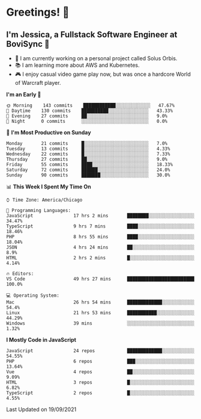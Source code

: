 # Greetings! 🧠

## I'm Jessica, a Fullstack Software Engineer at BoviSync 🐄

- 🌟 I am currently working on a personal project called Solus Orbis.
- 📚 I am learning more about AWS and Kubernetes.
- 🎮 I enjoy casual video game play now, but was once a hardcore World of Warcraft player.

<!--START_SECTION:waka-->
**I'm an Early 🐤** 

```text
🌞 Morning    143 commits    ████████████░░░░░░░░░░░░░   47.67% 
🌆 Daytime    130 commits    ██████████░░░░░░░░░░░░░░░   43.33% 
🌃 Evening    27 commits     ██░░░░░░░░░░░░░░░░░░░░░░░   9.0% 
🌙 Night      0 commits      ░░░░░░░░░░░░░░░░░░░░░░░░░   0.0%

```
📅 **I'm Most Productive on Sunday** 

```text
Monday       21 commits     █░░░░░░░░░░░░░░░░░░░░░░░░   7.0% 
Tuesday      13 commits     █░░░░░░░░░░░░░░░░░░░░░░░░   4.33% 
Wednesday    22 commits     █░░░░░░░░░░░░░░░░░░░░░░░░   7.33% 
Thursday     27 commits     ██░░░░░░░░░░░░░░░░░░░░░░░   9.0% 
Friday       55 commits     ████░░░░░░░░░░░░░░░░░░░░░   18.33% 
Saturday     72 commits     ██████░░░░░░░░░░░░░░░░░░░   24.0% 
Sunday       90 commits     ███████░░░░░░░░░░░░░░░░░░   30.0%

```


📊 **This Week I Spent My Time On** 

```text
⌚︎ Time Zone: America/Chicago

💬 Programming Languages: 
JavaScript               17 hrs 2 mins       ████████░░░░░░░░░░░░░░░░░   34.47% 
TypeScript               9 hrs 7 mins        ████░░░░░░░░░░░░░░░░░░░░░   18.46% 
PHP                      8 hrs 55 mins       ████░░░░░░░░░░░░░░░░░░░░░   18.04% 
JSON                     4 hrs 24 mins       ██░░░░░░░░░░░░░░░░░░░░░░░   8.9% 
HTML                     2 hrs 2 mins        █░░░░░░░░░░░░░░░░░░░░░░░░   4.14%

🔥 Editors: 
VS Code                  49 hrs 27 mins      █████████████████████████   100.0%

💻 Operating System: 
Mac                      26 hrs 54 mins      █████████████░░░░░░░░░░░░   54.4% 
Linux                    21 hrs 53 mins      ███████████░░░░░░░░░░░░░░   44.29% 
Windows                  39 mins             ░░░░░░░░░░░░░░░░░░░░░░░░░   1.32%

```

**I Mostly Code in JavaScript** 

```text
JavaScript               24 repos            █████████████░░░░░░░░░░░░   54.55% 
PHP                      6 repos             ███░░░░░░░░░░░░░░░░░░░░░░   13.64% 
Vue                      4 repos             ██░░░░░░░░░░░░░░░░░░░░░░░   9.09% 
HTML                     3 repos             █░░░░░░░░░░░░░░░░░░░░░░░░   6.82% 
TypeScript               2 repos             █░░░░░░░░░░░░░░░░░░░░░░░░   4.55%

```



 Last Updated on 19/09/2021
<!--END_SECTION:waka-->

<!--
**jessikuh/jessikuh** is a ✨ _special_ ✨ repository because its `README.md` (this file) appears on your GitHub profile.

Here are some ideas to get you started:

- 🔭 I’m currently working on ...
- 🌱 I’m currently learning ...
- 👯 I’m looking to collaborate on ...
- 🤔 I’m looking for help with ...
- 💬 Ask me about ...
- 📫 How to reach me: ...
- 😄 Pronouns: ...
- ⚡ Fun fact: ...
-->
